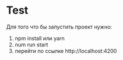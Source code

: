 # Test

Для того что бы запустить проект нужно:
1) npm install или yarn
2) num run start
3) перейти по ссылке http://localhost:4200
